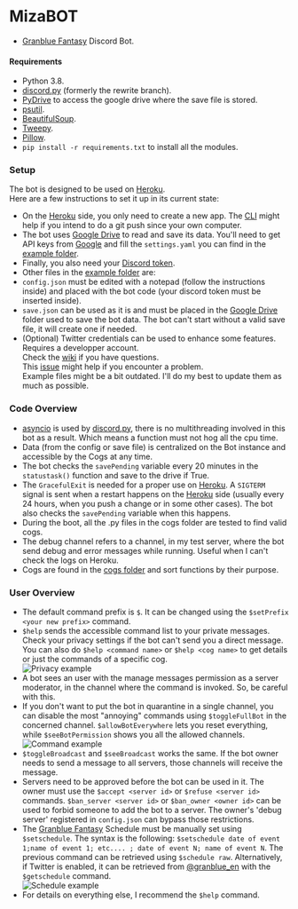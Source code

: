 # MizaBOT  
* [Granblue Fantasy](http://game.granbluefantasy.jp) Discord Bot.  
#### Requirements  
* Python 3.8.  
* [discord.py](https://github.com/Rapptz/discord.py) (formerly the rewrite branch).  
* [PyDrive](https://pythonhosted.org/PyDrive/) to access the google drive where the save file is stored.  
* [psutil](https://psutil.readthedocs.io/en/latest/).  
* [BeautifulSoup](https://www.crummy.com/software/BeautifulSoup/bs4/doc/).  
* [Tweepy](https://github.com/tweepy/tweepy).  
* [Pillow](https://pillow.readthedocs.io/en/stable/).  
* `pip install -r requirements.txt` to install all the modules.  
### Setup  
The bot is designed to be used on [Heroku](https://www.heroku.com).  
Here are a few instructions to set it up in its current state:  
* On the [Heroku](https://www.heroku.com) side, you only need to create a new app. The [CLI](https://devcenter.heroku.com/articles/heroku-cli) might help if you intend to do a git push since your own computer.   
* The bot uses [Google Drive](https://www.google.com/drive/) to read and save its data. You'll need to get API keys from [Google](https://developers.google.com/drive) and fill the `settings.yaml` you can find in the [example folder](https://github.com/MizaGBF/MizaBOT/tree/master/example).  
* Finally, you also need your [Discord token](https://discordapp.com/developers/applications/).  
* Other files in the [example folder](https://github.com/MizaGBF/MizaBOT/tree/master/example) are:  
* `config.json` must be edited with a notepad (follow the instructions inside) and placed with the bot code (your discord token must be inserted inside).  
* `save.json` can be used as it is and must be placed in the [Google Drive](https://www.google.com/drive/) folder used to save the bot data. The bot can't start without a valid save file, it will create one if needed.  
* (Optional) Twitter credentials can be used to enhance some features. Requires a developper account.  
Check the [wiki](https://github.com/MizaGBF/MizaBOT/wiki/Setup) if you have questions.  
This [issue](https://github.com/MizaGBF/MizaBOT/issues/1) might help if you encounter a problem.  
Example files might be a bit outdated. I'll do my best to update them as much as possible.  
### Code Overview  
* [asyncio](https://docs.python.org/3/library/asyncio.html) is used by [discord.py](https://github.com/Rapptz/discord.py), there is no multithreading involved in this bot as a result. Which means a function must not hog all the cpu time.  
* Data (from the config or save file) is centralized on the Bot instance and accessible by the Cogs at any time.  
* The bot checks the `savePending` variable every 20 minutes in the `statustask()` function and save to the drive if True.  
* The `GracefulExit` is needed for a proper use on [Heroku](https://www.heroku.com). A `SIGTERM` signal is sent when a restart happens on the [Heroku](https://www.heroku.com) side (usually every 24 hours, when you push a change or in some other cases). The bot also checks the `savePending` variable when this happens.  
* During the boot, all the .py files in the cogs folder are tested to find valid cogs.  
* The debug channel refers to a channel, in my test server, where the bot send debug and error messages while running. Useful when I can't check the logs on Heroku.  
* Cogs are found in the [cogs folder](https://github.com/MizaGBF/MizaBOT/tree/master/cogs) and sort functions by their purpose.  
### User Overview  
* The default command prefix is `$`. It can be changed using the `$setPrefix <your new prefix>` command.  
* `$help` sends the accessible command list to your private messages. Check your privacy settings if the bot can't send you a direct message. You can also do `$help <command name>` or `$help <cog name>` to get details or just the commands of a specific cog.  
![Privacy example](https://cdn.discordapp.com/attachments/614716155646705676/643427911063568426/read02.png)
* A bot sees an user with the manage messages permission as a server moderator, in the channel where the command is invoked. So, be careful with this.  
* If you don't want to put the bot in quarantine in a single channel, you can disable the most "annoying" commands using `$toggleFullBot` in the concerned channel. `$allowBotEverywhere` lets you reset everything, while `$seeBotPermission` shows you all the allowed channels.  
![Command example](https://cdn.discordapp.com/attachments/614716155646705676/643427915526045696/read03.png)
* `$toggleBroadcast` and `$seeBroadcast` works the same. If the bot owner needs to send a message to all servers, those channels will receive the message.  
* Servers need to be approved before the bot can be used in it. The owner must use the `$accept <server id>` or `$refuse <server id>` commands. `$ban_server <server id>` or `$ban_owner <owner id>` can be used to forbid someone to add the bot to a server. The owner's 'debug server' registered in `config.json` can bypass those restrictions.  
* The [Granblue Fantasy](http://game.granbluefantasy.jp) Schedule must be manually set using `$setschedule`. The syntax is the following: `$setschedule date of event 1;name of event 1; etc.... ; date of event N; name of event N`. The previous command can be retrieved using `$schedule raw`. Alternatively, if Twitter is enabled, it can be retrieved from [@granblue_en](https://twitter.com/Granblue_en) with the `$getschedule` command.  
![Schedule example](https://cdn.discordapp.com/attachments/614716155646705676/643427910874693642/read01.png)
* For details on everything else, I recommend the `$help` command.  
